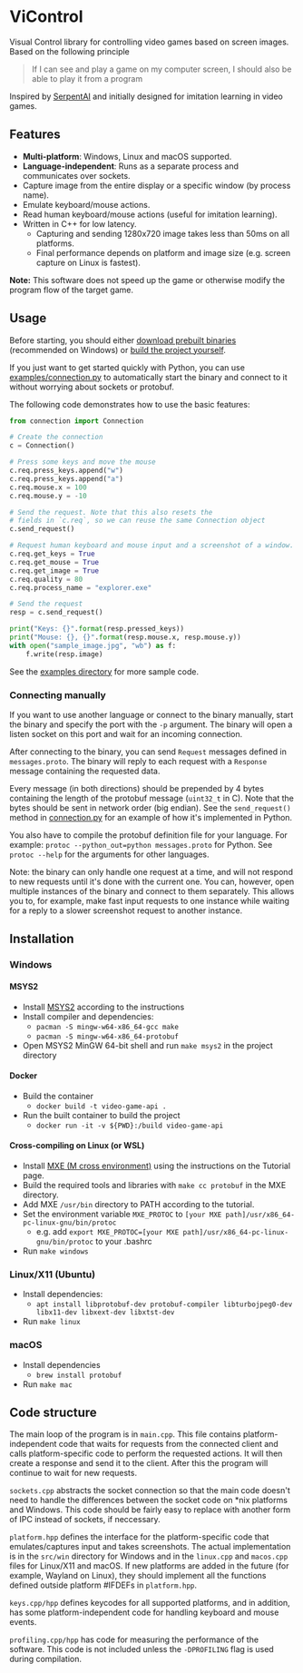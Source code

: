 # ViControl 

Visual Control library for controlling video games based on screen images. Based on the following principle

> If I can see and play a game on my computer screen, I should also be able to play it from a program

Inspired by [SerpentAI](https://github.com/SerpentAI/SerpentAI) and initially designed for imitation learning in video games.

## Features

* **Multi-platform**: Windows, Linux and macOS supported.
* **Language-independent**: Runs as a separate process and communicates over sockets.
* Capture image from the entire display or a specific window (by process name).
* Emulate keyboard/mouse actions.
* Read human keyboard/mouse actions (useful for imitation learning).
* Written in C++ for low latency.
  * Capturing and sending 1280x720 image takes less than 50ms on all platforms.
  * Final performance depends on platform and image size (e.g. screen capture on Linux is fastest).

**Note:** This software does not speed up the game or otherwise modify the program flow of the target game.

## Usage

Before starting, you should either [download prebuilt binaries](https://github.com/joonaspu/ViControl/releases/latest) (recommended on Windows) or [build the project yourself](#installation).

If you just want to get started quickly with Python, you can use [examples/connection.py](examples/connection.py) to 
automatically start the binary and connect to it without worrying about sockets or protobuf.

The following code demonstrates how to use the basic features:

```python
from connection import Connection

# Create the connection
c = Connection()

# Press some keys and move the mouse
c.req.press_keys.append("w")
c.req.press_keys.append("a")
c.req.mouse.x = 100
c.req.mouse.y = -10

# Send the request. Note that this also resets the
# fields in `c.req`, so we can reuse the same Connection object
c.send_request()

# Request human keyboard and mouse input and a screenshot of a window.
c.req.get_keys = True
c.req.get_mouse = True
c.req.get_image = True
c.req.quality = 80
c.req.process_name = "explorer.exe"

# Send the request
resp = c.send_request()

print("Keys: {}".format(resp.pressed_keys))
print("Mouse: {}, {}".format(resp.mouse.x, resp.mouse.y))
with open("sample_image.jpg", "wb") as f:
    f.write(resp.image)
```

See the [examples directory](examples) for more sample code.

### Connecting manually
If you want to use another language or connect to the binary manually, start the binary and specify the port with the `-p` argument.
The binary will open a listen socket on this port and wait for an incoming connection.

After connecting to the binary, you can send `Request` messages defined in `messages.proto`.
The binary will reply to each request with a `Response` message containing the requested data.

Every message (in both directions) should be prepended by 4 bytes containing the length of the protobuf message (`uint32_t` in C).
Note that the bytes should be sent in network order (big endian).
See the `send_request()` method in [connection.py](examples/connection.py) for an example of how it's implemented in Python.

You also have to compile the protobuf definition file for your language.
For example: `protoc --python_out=python messages.proto` for Python. See `protoc --help` for the arguments for other languages.

Note: the binary can only handle one request at a time, and will not respond to new requests until it's done with the current one.
You can, however, open multiple instances of the binary and connect to them separately.
This allows you to, for example, make fast input requests to one instance while waiting for a reply to a slower screenshot request to another instance.

## Installation

### Windows
#### MSYS2
* Install [MSYS2](https://www.msys2.org/) according to the instructions
* Install compiler and dependencies:
    * `pacman -S mingw-w64-x86_64-gcc make`
    * `pacman -S mingw-w64-x86_64-protobuf`
* Open MSYS2 MinGW 64-bit shell and run `make msys2` in the project directory

#### Docker
* Build the container
    * `docker build -t video-game-api .`
* Run the built container to build the project
    * `docker run -it -v ${PWD}:/build video-game-api`

#### Cross-compiling on Linux (or WSL)
* Install [MXE (M cross environment)](https://mxe.cc/) using the instructions on the Tutorial page.
* Build the required tools and libraries with `make cc protobuf` in the MXE directory.
* Add MXE `/usr/bin` directory to PATH according to the tutorial.
* Set the environment variable `MXE_PROTOC` to `[your MXE path]/usr/x86_64-pc-linux-gnu/bin/protoc`
    * e.g. add `export MXE_PROTOC=[your MXE path]/usr/x86_64-pc-linux-gnu/bin/protoc` to your .bashrc
* Run `make windows`

### Linux/X11 (Ubuntu)
* Install dependencies:
  * `apt install libprotobuf-dev protobuf-compiler libturbojpeg0-dev libx11-dev libxext-dev libxtst-dev`
* Run `make linux`

### macOS
* Install dependencies
    * `brew install protobuf`
* Run `make mac`

## Code structure
The main loop of the program is in `main.cpp`.
This file contains platform-independent code that waits for requests from the connected client and calls platform-specific code to perform the requested actions.
It will then create a response and send it to the client. After this the program will continue to wait for new requests.

`sockets.cpp` abstracts the socket connection so that the main code doesn't need to handle the differences between the socket code on *nix platforms and Windows.
This code should be fairly easy to replace with another form of IPC instead of sockets, if neccessary.

`platform.hpp` defines the interface for the platform-specific code that emulates/captures input and takes screenshots.
The actual implementation is in the `src/win` directory for Windows and in the `linux.cpp` and `macos.cpp` files for Linux/X11 and macOS.
If new platforms are added in the future (for example, Wayland on Linux), they should implement all the functions defined outside platform #IFDEFs in `platform.hpp`.

`keys.cpp/hpp` defines keycodes for all supported platforms, and in addition, has some platform-independent code for handling keyboard and mouse events.

`profiling.cpp/hpp` has code for measuring the performance of the software.
This code is not included unless the `-DPROFILING` flag is used during compilation.

